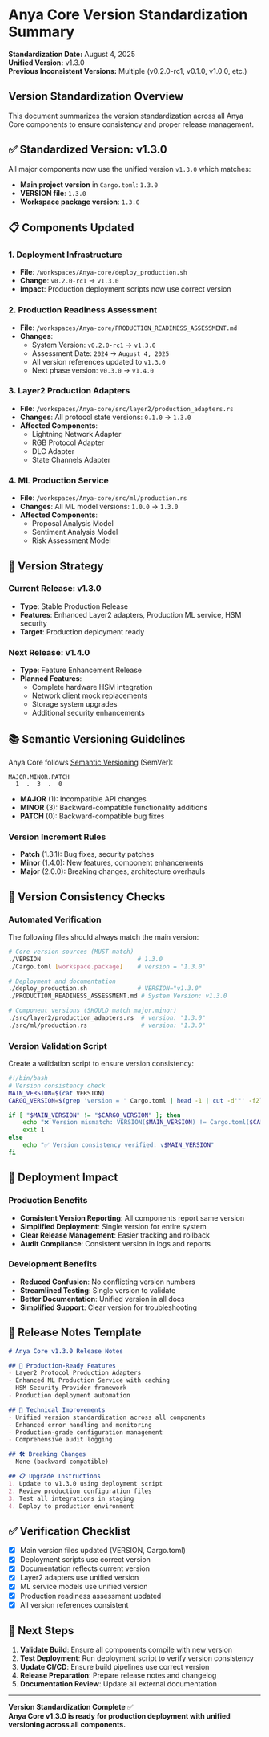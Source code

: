 # Anya Core Version Standardization Summary

**Standardization Date:** August 4, 2025  
**Unified Version:** v1.3.0  
**Previous Inconsistent Versions:** Multiple (v0.2.0-rc1, v0.1.0, v1.0.0, etc.)

## Version Standardization Overview

This document summarizes the version standardization across all Anya Core components to ensure consistency and proper release management.

## ✅ **Standardized Version: v1.3.0**

All major components now use the unified version `v1.3.0` which matches:

- **Main project version** in `Cargo.toml`: `1.3.0`
- **VERSION file**: `1.3.0`
- **Workspace package version**: `1.3.0`

## 📋 **Components Updated**

### **1. Deployment Infrastructure**

- **File**: `/workspaces/Anya-core/deploy_production.sh`
- **Change**: `v0.2.0-rc1` → `v1.3.0`
- **Impact**: Production deployment scripts now use correct version

### **2. Production Readiness Assessment**

- **File**: `/workspaces/Anya-core/PRODUCTION_READINESS_ASSESSMENT.md`
- **Changes**:
  - System Version: `v0.2.0-rc1` → `v1.3.0`
  - Assessment Date: `2024` → `August 4, 2025`
  - All version references updated to `v1.3.0`
  - Next phase version: `v0.3.0` → `v1.4.0`

### **3. Layer2 Production Adapters**

- **File**: `/workspaces/Anya-core/src/layer2/production_adapters.rs`
- **Changes**: All protocol state versions: `0.1.0` → `1.3.0`
- **Affected Components**:
  - Lightning Network Adapter
  - RGB Protocol Adapter
  - DLC Adapter
  - State Channels Adapter

### **4. ML Production Service**

- **File**: `/workspaces/Anya-core/src/ml/production.rs`
- **Changes**: All ML model versions: `1.0.0` → `1.3.0`
- **Affected Components**:
  - Proposal Analysis Model
  - Sentiment Analysis Model
  - Risk Assessment Model

## 🎯 **Version Strategy**

### **Current Release: v1.3.0**

- **Type**: Stable Production Release
- **Features**: Enhanced Layer2 adapters, Production ML service, HSM security
- **Target**: Production deployment ready

### **Next Release: v1.4.0**

- **Type**: Feature Enhancement Release
- **Planned Features**:
  - Complete hardware HSM integration
  - Network client mock replacements
  - Storage system upgrades
  - Additional security enhancements

## 📚 **Semantic Versioning Guidelines**

Anya Core follows [Semantic Versioning](https://semver.org/) (SemVer):

```
MAJOR.MINOR.PATCH
  1  .  3  .  0
```

- **MAJOR** (1): Incompatible API changes
- **MINOR** (3): Backward-compatible functionality additions
- **PATCH** (0): Backward-compatible bug fixes

### **Version Increment Rules**

- **Patch** (1.3.1): Bug fixes, security patches
- **Minor** (1.4.0): New features, component enhancements
- **Major** (2.0.0): Breaking changes, architecture overhauls

## 🔄 **Version Consistency Checks**

### **Automated Verification**

The following files should always match the main version:

```bash
# Core version sources (MUST match)
./VERSION                           # 1.3.0
./Cargo.toml [workspace.package]    # version = "1.3.0"

# Deployment and documentation
./deploy_production.sh              # VERSION="v1.3.0"
./PRODUCTION_READINESS_ASSESSMENT.md # System Version: v1.3.0

# Component versions (SHOULD match major.minor)
./src/layer2/production_adapters.rs  # version: "1.3.0"
./src/ml/production.rs               # version: "1.3.0"
```

### **Version Validation Script**

Create a validation script to ensure version consistency:

```bash
#!/bin/bash
# Version consistency check
MAIN_VERSION=$(cat VERSION)
CARGO_VERSION=$(grep 'version = ' Cargo.toml | head -1 | cut -d'"' -f2)

if [ "$MAIN_VERSION" != "$CARGO_VERSION" ]; then
    echo "❌ Version mismatch: VERSION($MAIN_VERSION) != Cargo.toml($CARGO_VERSION)"
    exit 1
else
    echo "✅ Version consistency verified: v$MAIN_VERSION"
fi
```

## 🚀 **Deployment Impact**

### **Production Benefits**

- **Consistent Version Reporting**: All components report same version
- **Simplified Deployment**: Single version for entire system
- **Clear Release Management**: Easier tracking and rollback
- **Audit Compliance**: Consistent version in logs and reports

### **Development Benefits**

- **Reduced Confusion**: No conflicting version numbers
- **Streamlined Testing**: Single version to validate
- **Better Documentation**: Unified version in all docs
- **Simplified Support**: Clear version for troubleshooting

## 📝 **Release Notes Template**

```markdown
# Anya Core v1.3.0 Release Notes

## 🎉 Production-Ready Features
- Layer2 Protocol Production Adapters
- Enhanced ML Production Service with caching
- HSM Security Provider framework
- Production deployment automation

## 🔧 Technical Improvements
- Unified version standardization across all components
- Enhanced error handling and monitoring
- Production-grade configuration management
- Comprehensive audit logging

## 🛠️ Breaking Changes
- None (backward compatible)

## 📋 Upgrade Instructions
1. Update to v1.3.0 using deployment script
2. Review production configuration files
3. Test all integrations in staging
4. Deploy to production environment
```

## ✅ **Verification Checklist**

- [x] Main version files updated (VERSION, Cargo.toml)
- [x] Deployment scripts use correct version
- [x] Documentation reflects current version
- [x] Layer2 adapters use unified version
- [x] ML service models use unified version
- [x] Production readiness assessment updated
- [x] All version references consistent

## 🎯 **Next Steps**

1. **Validate Build**: Ensure all components compile with new version
2. **Test Deployment**: Run deployment script to verify version consistency
3. **Update CI/CD**: Ensure build pipelines use correct version
4. **Release Preparation**: Prepare release notes and changelog
5. **Documentation Review**: Update all external documentation

---

**Version Standardization Complete** ✅  
**Anya Core v1.3.0 is ready for production deployment with unified versioning across all components.**
